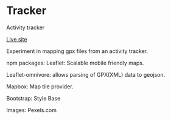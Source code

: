 # Tracker
Activity tracker

[Live site](http://jm-tracker-app.s3-website-eu-west-1.amazonaws.com)

Experiment in mapping gpx files from an activity tracker.

npm packages:
Leaflet: Scalable mobile friendly maps.

Leaflet-omnivore: allows parsing of GPX(XML) data to geojson.

Mapbox: Map tile provider.

Bootstrap: Style Base

Images: Pexels.com